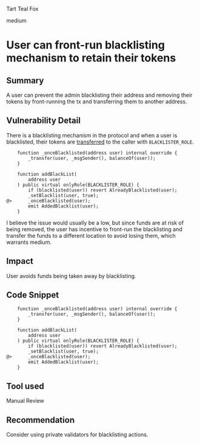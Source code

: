 Tart Teal Fox

medium

# User can front-run blacklisting mechanism to retain their tokens

## Summary
A user can prevent the admin blacklisting their address and removing their tokens by front-running the tx and transferring them to another address.
## Vulnerability Detail
There is a blacklisting mechanism in the protocol and when a user is blacklisted, their tokens are [transferred](https://github.com/sherlock-audit/2024-02-telcoin-platform-audit-update/blob/21920190e0772afa18e7f856a036fea3ef5b9635/telcoin-contracts/contracts/stablecoin/Stablecoin.sol#L123-L125) to the caller with `BLACKLISTER_ROLE`.

```solidity
    function _onceBlacklisted(address user) internal override {
        _transfer(user, _msgSender(), balanceOf(user));
    }
```

```solidity
    function addBlackList(
        address user
    ) public virtual onlyRole(BLACKLISTER_ROLE) {
        if (blacklisted(user)) revert AlreadyBlacklisted(user);
        _setBlacklist(user, true);
@>      _onceBlacklisted(user);
        emit AddedBlacklist(user);
    }
```
I believe the issue would usually be a low, but since funds are at risk of being removed, the user has incentive to front-run the blacklisting and transfer the funds to a different location to avoid losing them, which warrants medium.
## Impact
User avoids funds being taken away by blacklisting.
## Code Snippet
```solidity
    function _onceBlacklisted(address user) internal override {
        _transfer(user, _msgSender(), balanceOf(user));
    }
```

```solidity
    function addBlackList(
        address user
    ) public virtual onlyRole(BLACKLISTER_ROLE) {
        if (blacklisted(user)) revert AlreadyBlacklisted(user);
        _setBlacklist(user, true);
@>      _onceBlacklisted(user);
        emit AddedBlacklist(user);
    }
```
## Tool used
Manual Review

## Recommendation
Consider using private validators for blacklisting actions.
